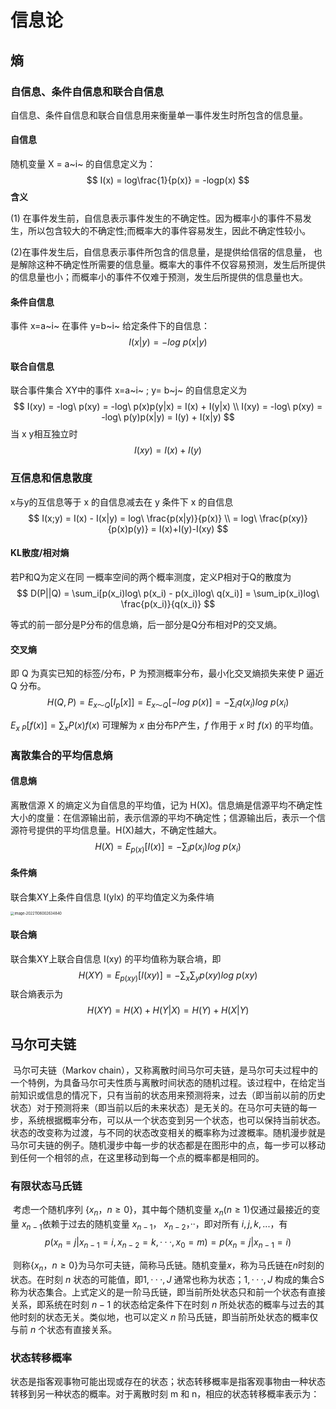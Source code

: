 # 信息论

## 熵

### 自信息、条件自信息和联合自信息

自信息、条件自信息和联合自信息用来衡量单一事件发生时所包含的信息量。

#### 自信息

随机变量 X = a~i~ 的自信息定义为：
$$
I(x) = log\frac{1}{p(x)} = -logp(x)
$$
**含义**

(1) 在事件发生前，自信息表示事件发生的不确定性。因为概率小的事件不易发生，所以包含较大的不确定性;而概率大的事件容易发生，因此不确定性较小。

(2)在事件发生后，自信息表示事件所包含的信息量，是提供给信宿的信息量， 也是解除这种不确定性所需要的信息量。概率大的事件不仅容易预测，发生后所提供的信息量也小；而概率小的事件不仅难于预测，发生后所提供的信息量也大。

#### 条件自信息

事件 x=a~i~ 在事件 y=b~i~ 给定条件下的自信息：
$$
I(x|y) = -log \ p(x|y) 
$$

#### 联合自信息

联合事件集合 XY中的事件 x=a~i~ ; y= b~j~ 的自信息定义为
$$
I(xy) = -log\ p(xy) = -log\ p(x)p(y|x) = I(x) + I(y|x) \\
I(xy) = -log\ p(xy) = -log\ p(y)p(x|y) = I(y) + I(x|y)
$$
当 x y相互独立时
$$
I(xy) = I(x) + I(y)
$$

### 互信息和信息散度

x与y的互信息等于 x 的自信息减去在 y 条件下 x 的自信息
$$
I(x;y) = I(x) - I(x|y) = log\ \frac{p(x|y)}{p(x)} \\
= log\ \frac{p(xy)}{p(x)p(y)} = I(x)+I(y)-I(xy)
$$


#### KL散度/相对熵

若P和Q为定义在同 一概率空间的两个概率测度，定义P相对于Q的散度为
$$
D(P||Q) = \sum_i[p(x_i)log\ p(x_i) - p(x_i)log\ q(x_i)] = \sum_ip(x_i)log\ \frac{p(x_i)}{q(x_i)}
$$

等式的前一部分是P分布的信息熵，后一部分是Q分布相对P的交叉熵。

#### 交叉熵

即 Q 为真实已知的标签/分布，P 为预测概率分布，最小化交叉熵损失来使 P 逼近 Q 分布。
$$
H(Q,P) = E_{x～Q}[I_p[x]] = E_{x～Q}[-log\ p(x)] =  -\sum_i q(x_i)log\ p(x_i)
$$

$E_{x~P}[f(x)]=\sum_xP(x)f(x)$ 可理解为 $x$ 由分布P产生，$f$ 作用于 $x$ 时 $f(x)$ 的平均值。

### 离散集合的平均信息熵

#### 信息熵

离散信源 X 的熵定义为自信息的平均值，记为 H(X)。信息熵是信源平均不确定性大小的度量：在信源输出前，表示信源的平均不确定性；信源输出后，表示一个信源符号提供的平均信息量。H(X)越大，不确定性越大。
$$
H(X) = E_{p(x)}[I(x)] = -\sum_i p(x_i)log\ p(x_i)
$$

#### 条件熵

联合集XY上条件自信息 I(ylx) 的平均值定义为条件墒

<img src="https://cdn.jsdelivr.net/gh/J-M-LIU/pic-bed@master//img/image-20221106002634840.png" alt="image-20221106002634840" style="zoom:40%;" />

#### 联合熵

联合集XY上联合自信息 I(xy) 的平均值称为联合墒，即
$$
H(XY) = E_{p(xy)}[I(xy)] = -\sum_x \sum_y p(xy)log\ p(xy)
$$
联合熵表示为
$$
H(XY) = H(X) + H(Y|X) = H(Y) + H(X|Y)
$$


## 马尔可夫链

​	马尔可夫链（Markov chain），又称离散时间马尔可夫链，是马尔可夫过程中的一个特例，为具备马尔可夫性质与离散时间状态的随机过程。该过程中，在给定当前知识或信息的情况下，只有当前的状态用来预测将来，过去（即当前以前的历史状态）对于预测将来（即当前以后的未来状态）是无关的。
​	在马尔可夫链的每一步，系统根据概率分布，可以从一个状态变到另一个状态，也可以保持当前状态。状态的改变称为过渡，与不同的状态改变相关的概率称为过渡概率。随机漫步就是马尔可夫链的例子。随机漫步中每一步的状态都是在图形中的点，每一步可以移动到任何一个相邻的点，在这里移动到每一个点的概率都是相同的。

### 有限状态马氏链

​	考虑一个随机序列 $\{x_n，n≥0\}$，其中每个随机变量 $x_n(n≥1)$仅通过最接近的变量 $x_{n-1}$依赖于过去的随机变量 $x_{n-1}$， $x_{n-2}$，··，即对所有 $i,j,k,...$，有
$$
p(x_n=j|x_{n-1}=i,x_{n-2}=k,···,x_0=m) = p(x_n=j|x_{n-1}=i)
$$

​	则称$\{x_n，n≥0\}$为马尔可夫链，简称马氏链。随机变量$x$，称为马氏链在$n$时刻的状态。在时刻 $n$ 状态的可能值，即$1,···, J$ 通常也称为状态；$1,···, J$ 构成的集合S称为状态集合。上式定义的是一阶马氏链，即当前所处状态只和前一个状态有直接关系，即系统在时刻 $n-1$ 的状态给定条件下在时刻 $n$ 所处状态的概率与过去的其他时刻的状态无关。类似地，也可以定义 $n$ 阶马氏链，即当前所处状态的概率仅与前 $n$ 个状态有直接关系。

### 状态转移概率

​	状态是指客观事物可能出现或存在的状态；状态转移概率是指客观事物由一种状态转移到另一种状态的概率。对于离散时刻 m 和 n，相应的状态转移概率表示为：

